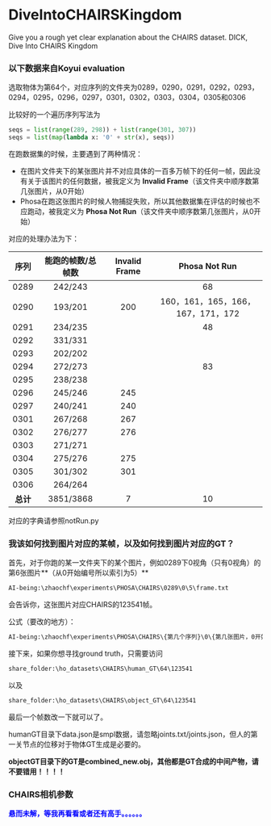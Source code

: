 # DiveIntoCHAIRSKingdom
Give you a rough yet clear explanation about the CHAIRS dataset.
DICK, Dive Into CHAIRS Kingdom

### 以下数据来自Koyui evaluation

选取物体为第64个，对应序列的文件夹为0289，0290，0291，0292，0293，0294，0295，0296，0297，0301，0302，0303，0304，0305和0306

比较好的一个遍历序列写法为

```python
seqs = list(range(289, 298)) + list(range(301, 307))
seqs = list(map(lambda x: '0' + str(x), seqs))
```

在跑数据集的时候，主要遇到了两种情况：

- 在图片文件夹下的某张图片并不对应具体的一百多万帧下的任何一帧，因此没有关于该图片的任何数据，被我定义为 **Invalid Frame**（该文件夹中顺序数第几张图片，从0开始）
- Phosa在跑这张图片的时候人物捕捉失败，所以其他数据集在评估的时候也不应跑动，被我定义为 **Phosa Not Run**（该文件夹中顺序数第几张图片，从0开始）

对应的处理办法为下：

|   序列   | 能跑的帧数/总帧数 | Invalid Frame |           Phosa Not Run           |
| :------: | :---------------: | :-----------: | :-------------------------------: |
|   0289   |      242/243      |               |                68                 |
|   0290   |      193/201      |      200      | 160，161，165，166，167，171，172 |
|   0291   |      234/235      |               |                48                 |
|   0292   |      331/331      |               |                                   |
|   0293   |      202/202      |               |                                   |
|   0294   |      272/273      |               |                83                 |
|   0295   |      238/238      |               |                                   |
|   0296   |      245/246      |      245      |                                   |
|   0297   |      240/241      |      240      |                                   |
|   0301   |      267/268      |      267      |                                   |
|   0302   |      276/277      |      276      |                                   |
|   0303   |      271/271      |               |                                   |
|   0304   |      275/276      |      275      |                                   |
|   0305   |      301/302      |      301      |                                   |
|   0306   |      264/264      |               |                                   |
| **总计** |     3851/3868     |       7       |                10                 |

对应的字典请参照notRun.py

### 我该如何找到图片对应的某帧，以及如何找到图片对应的GT？

首先，对于你跑的某一文件夹下的某个图片，例如0289下0视角（只有0视角）的第6张图片**（从0开始编号所以索引为5）**

```cmd
AI-being:\zhaochf\experiments\PHOSA\CHAIRS\0289\0\5\frame.txt
```

会告诉你，这张图片对应CHAIRS的123541帧。

公式（要改的地方）：

```cmd
AI-being:\zhaochf\experiments\PHOSA\CHAIRS\{第几个序列}\0\{第几张图片，0开始标号}\frame.txt
```

接下来，如果你想寻找ground truth，只需要访问

```cmd
share_folder:\ho_datasets\CHAIRS\human_GT\64\123541
```

以及

```cmd
share_folder:\ho_datasets\CHAIRS\object_GT\64\123541
```

最后一个帧数改一下就可以了。

humanGT目录下data.json是smpl数据，请忽略joints.txt/joints.json，但人的第一关节点的位移对于物体GT生成是必要的。

**objectGT目录下的GT是combined_new.obj，其他都是GT合成的中间产物，请不要错用！！！！**

### CHAIRS相机参数

**<font color='blue'> 悬而未解，等我再看看或者还有高手。。。。。。</font>**
